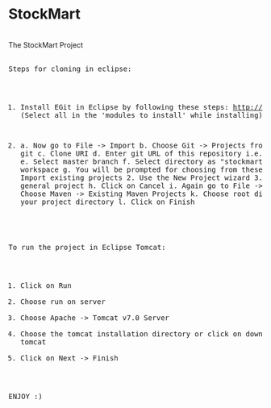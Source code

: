 StockMart
=========
<br>
The StockMart Project
<br>
<br>
<pre>
Steps for cloning in eclipse:

1) Install EGit in Eclipse by following these steps:
   http://www.vogella.com/tutorials/EclipseGit/article.html
   (Select all in the 'modules to install' while installing)

2) a. Now go to File -> Import
   b. Choose Git -> Projects from git 
   c. Clone URI
   d. Enter git URL of this repository i.e. https://github.com/iitp-stockmart/stockmart.git
   e. Select master branch
   f. Select directory as "stockmart" in your workspace
   g. You will be prompted for choosing from these three:
        1. Import existing projects
        2. Use the New Project wizard
        3. Import as general project
   h. Click on Cancel
   i. Again go to File -> Import
   j. Choose Maven -> Existing Maven Projects
   k. Choose root directory as your project directory
   l. Click on Finish
   

To run the project in Eclipse Tomcat:

1) Click on Run
2) Choose run on server
3) Choose Apache -> Tomcat v7.0 Server
4) Choose the tomcat installation directory or click on download tomcat
5) Click on Next -> Finish


ENJOY :)
</pre>